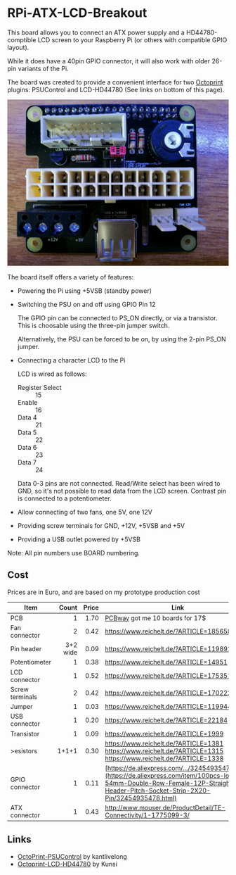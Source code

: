 # RPi-ATX-LCD-Breakout

This board allows you to connect an ATX power supply and a HD44780-comptible LCD
screen to your Raspberry Pi (or others with compatible GPIO layout).

While it does have a 40pin GPIO connector, it will also work with older 
26-pin variants of the Pi.

The board was created to provide a convenient interface for two
[Octoprint](http://octoprint.org/) plugins: PSUControl and LCD-HD44780 (See
links on bottom of this page).

![Board](img/top.jpg?raw=true)

The board itself offers a variety of features:
* Powering the Pi using +5VSB (standby power)
* Switching the PSU on and off using GPIO Pin 12
  
  The GPIO pin can be connected to PS_ON directly, or via a transistor. This is
  choosable using the three-pin jumper switch.

  Alternatively, the PSU can be forced to be on, by using the 2-pin PS_ON
  jumper.
* Connecting a character LCD to the Pi
  
  LCD is wired as follows:
  <dl>
    <dt>Register Select</dt>
    <dd>15</dd>

    <dt>Enable</dt>
    <dd>16</dd>

    <dt>Data 4</dt>
    <dd>21</dd>

    <dt>Data 5</dt>
    <dd>22</dd>

    <dt>Data 6</dt>
    <dd>23</dd>

    <dt>Data 7</dt>
    <dd>24</dd>
  </dl>

  Data 0-3 pins are not connected. Read/Write select has been wired to GND, so
  it's not possible to read data from the LCD screen. Contrast pin is
  connected to a potentiometer.
* Allow connecting of two fans, one 5V, one 12V
* Providing screw terminals for GND, +12V, +5VSB and +5V
* Providing a USB outlet powered by +5VSB

Note: All pin numbers use BOARD numbering.

## Cost
Prices are in Euro, and are based on my prototype production cost

Item            | Count    | Price | Link
----------------|---------:|------:|---
PCB             | 1        | 1.70  | [PCBway](https://www.pcbway.com/) got me 10 boards for 17$
Fan connector   | 2        | 0.42  | <https://www.reichelt.de/?ARTICLE=185658>
Pin header      | 3+2 wide | 0.09  | <https://www.reichelt.de/?ARTICLE=119891>
Potentiometer   | 1        | 0.38  | <https://www.reichelt.de/?ARTICLE=14951>
LCD connector   | 1        | 0.52  | <https://www.reichelt.de/?ARTICLE=175351>
Screw terminals | 2        | 0.42  | <https://www.reichelt.de/?ARTICLE=170222>
Jumper          | 1        | 0.03  | <https://www.reichelt.de/?ARTICLE=119944>
USB connector   | 1        | 0.20  | <https://www.reichelt.de/?ARTICLE=22184>
Transistor      | 1        | 0.09  | <https://www.reichelt.de/?ARTICLE=1999>
>esistors       | 1+1+1    | 0.30  | <https://www.reichelt.de/?ARTICLE=1381><br> <https://www.reichelt.de/?ARTICLE=1315><br> <https://www.reichelt.de/?ARTICLE=1338>
GPIO connector  | 1        | 0.11  | [https://de.aliexpress.com/…/32454935478.html](https://de.aliexpress.com/item/100pcs-lot-2-54mm-Double-Row-Female-12P-Straight-Header-Pitch-Socket-Strip-2X20-Pin/32454935478.html)
ATX connector   | 1        | 0.43  | <http://www.mouser.de/ProductDetail/TE-Connectivity/1-1775099-3/>

## Links
* [OctoPrint-PSUControl](https://github.com/kantlivelong/OctoPrint-PSUControl) by kantlivelong
* [Octoprint-LCD-HD44780](https://github.com/Kunsi/Octoprint-LCD-HD44780) by Kunsi
